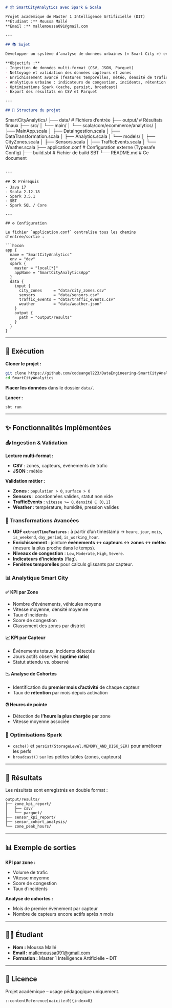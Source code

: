 ```markdown
# 📦 SmartCityAnalytics avec Spark & Scala

Projet académique de Master 1 Intelligence Artificielle (DIT)  
**Étudiant :** Moussa Mallé  
**Email :** mallemoussa091@gmail.com

---

## 📚 Sujet

Développer un système d’analyse de données urbaines (« Smart City ») en utilisant Apache Spark avec Scala.

**Objectifs :**
- Ingestion de données multi-format (CSV, JSON, Parquet)
- Nettoyage et validation des données capteurs et zones
- Enrichissement avancé (features temporelles, météo, densité de trafic)
- Analytique urbaine : indicateurs de congestion, incidents, rétention capteurs
- Optimisations Spark (cache, persist, broadcast)
- Export des résultats en CSV et Parquet

---

## 📁 Structure du projet
```

SmartCityAnalytics/
├── data/                 # Fichiers d’entrée
├── output/               # Résultats finaux
├── src/
│   └── main/
│       └── scala/com/ecommerce/analytics/
│           ├── MainApp.scala
│           ├── DataIngestion.scala
│           ├── DataTransformation.scala
│           ├── Analytics.scala
│           └── models/
│               ├── CityZones.scala
│               ├── Sensors.scala
│               ├── TrafficEvents.scala
│               └── Weather.scala
├── application.conf      # Configuration externe (Typesafe Config)
├── build.sbt             # Fichier de build SBT
└── README.md             # Ce document

````

---

## 🛠️ Prérequis
- Java 17  
- Scala 2.12.18  
- Spark 3.5.1  
- SBT  
- Spark SQL / Core

---

## ⚙️ Configuration

Le fichier `application.conf` centralise tous les chemins d'entrée/sortie :

```hocon
app {
  name = "SmartCityAnalytics"
  env = "dev"
  spark {
    master = "local[*]"
    appName = "SmartCityAnalyticsApp"
  }
  data {
    input {
      city_zones     = "data/city_zones.csv"
      sensors        = "data/sensors.csv"
      traffic_events = "data/traffic_events.csv"
      weather        = "data/weather.json"
    }
    output {
      path = "output/results"
    }
  }
}
````

---

## 🚀 Exécution

**Cloner le projet :**

```bash
git clone https://github.com/codeangel223/DataEngineering-SmartCityAnalytics.git SmartCityAnalytics
cd SmartCityAnalytics
```

**Placer les données** dans le dossier `data/`.

**Lancer :**

```bash
sbt run
```

---

## ✨ Fonctionnalités Implémentées

### 📥 Ingestion & Validation

**Lecture multi-format :**

* **CSV** : zones, capteurs, événements de trafic
* **JSON** : météo

**Validation métier :**

* **Zones** : `population > 0`, `surface > 0`
* **Sensors** : coordonnées valides, statut non vide
* **TrafficEvents** : `vitesse >= 0`, `densité ∈ [0,1]`
* **Weather** : température, humidité, pression valides

### 🧠 Transformations Avancées

* **UDF `extractTimeFeatures`** : à partir d’un timestamp → `heure`, `jour`, `mois`, `is_weekend`, `day_period`, `is_working_hour`.
* **Enrichissement** : jointure **événements ↔ capteurs ↔ zones ↔ météo** (mesure la plus proche dans le temps).
* **Niveaux de congestion** : `Low`, `Moderate`, `High`, `Severe`.
* **Indicateurs d’incidents** (flag).
* **Fenêtres temporelles** pour calculs glissants par capteur.

### 📊 Analytique Smart City

#### ✅ KPI par Zone

* Nombre d’événements, véhicules moyens
* Vitesse moyenne, densité moyenne
* Taux d’incidents
* Score de congestion
* Classement des zones par district

#### 📈 KPI par Capteur

* Événements totaux, incidents détectés
* Jours actifs observés (**uptime ratio**)
* Statut attendu vs. observé

#### 📉 Analyse de Cohortes

* Identification du **premier mois d’activité** de chaque capteur
* Taux de **rétention** par mois depuis activation

#### ⏰ Heures de pointe

* Détection de **l’heure la plus chargée** par zone
* Vitesse moyenne associée

### 🚀 Optimisations Spark

* `cache()` et `persist(StorageLevel.MEMORY_AND_DISK_SER)` pour améliorer les perfs
* `broadcast()` sur les petites tables (zones, capteurs)

---

## 💾 Résultats

Les résultats sont enregistrés en double format :

```
output/results/
├── zone_kpi_report/
│   ├── csv/
│   └── parquet/
├── sensor_kpi_report/
├── sensor_cohort_analysis/
└── zone_peak_hours/
```

---

## 📊 Exemple de sorties

**KPI par zone :**

* Volume de trafic
* Vitesse moyenne
* Score de congestion
* Taux d’incidents

**Analyse de cohortes :**

* Mois de premier événement par capteur
* Nombre de capteurs encore actifs après *n* mois

---

## 👨‍🎓 Étudiant

* **Nom :** Moussa Mallé
* **Email :** [mallemoussa091@gmail.com](mailto:mallemoussa091@gmail.com)
* **Formation :** Master 1 Intelligence Artificielle – DIT

---

## 📄 Licence

Projet académique – usage pédagogique uniquement.

```
::contentReference[oaicite:0]{index=0}
```
